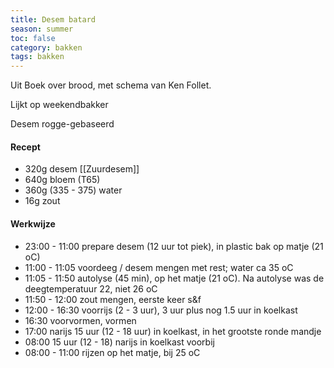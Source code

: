 ```yaml
---
title: Desem batard
season: summer
toc: false
category: bakken
tags: bakken
---
```

Uit Boek over brood, met schema van Ken Follet.

Lijkt op weekendbakker

Desem rogge-gebaseerd

#### Recept
-   320g desem [[Zuurdesem]]
-   640g bloem (T65)
-   360g (335 - 375) water  
-   16g zout


#### Werkwijze  
-   23:00 - 11:00 prepare desem (12 uur tot piek), in plastic bak op matje (21 oC)  
-   11:00 - 11:05 voordeeg / desem mengen met rest; water ca 35 oC    
-   11:05 - 11:50 autolyse (45 min), op het matje (21 oC). Na autolyse was de deegtemperatuur 22, niet 26 oC
-   11:50 - 12:00 zout mengen, eerste keer s&f
-   12:00 - 16:30 voorrijs (2 - 3 uur), 3 uur plus nog 1.5 uur in koelkast 
-   16:30 voorvormen, vormen 
-   17:00 narijs 15 uur (12 - 18 uur) in koelkast, in het grootste ronde mandje 
-   08:00 15 uur (12 - 18) narijs in koelkast voorbij
-   08:00 - 11:00 rijzen op het matje, bij 25 oC